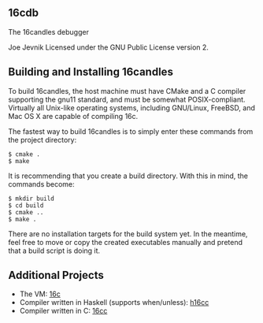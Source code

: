 16cdb
-----

The 16candles debugger

Joe Jevnik
Licensed under the GNU Public License version 2.


Building and Installing 16candles
---------------------------------

To build 16candles, the host machine must have CMake and a C compiler
supporting the gnu11 standard, and must be somewhat POSIX-compliant. Virtually
all Unix-like operating systems, including GNU/Linux, FreeBSD, and Mac OS X are
capable of compiling 16c.

The fastest way to build 16candles is to simply enter these commands from the
project directory:

    $ cmake .
    $ make

It is recommending that you create a build directory. With this in mind, the
commands become:

    $ mkdir build
    $ cd build
    $ cmake ..
    $ make .

There are no installation targets for the build system yet. In the meantime,
feel free to move or copy the created executables manually and pretend that a
build script is doing it.


Additional Projects
-------------------

- The VM: [16c](https://github.com/16candles/16c)
- Compiler written in Haskell (supports when/unless):
  [h16cc](https://github.com/llllllllll/16candles_haskell)
- Compiler written in C: [16cc](https://github.com/16candles/16cc)

